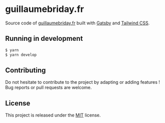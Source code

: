 # guillaumebriday.fr

Source code of [guillaumebriday.fr](https://guillaumebriday.fr) built with [Gatsby](https://www.gatsbyjs.org) and [Tailwind CSS](https://tailwindcss.com/).

## Running in development

```bash
$ yarn
$ yarn develop
```

## Contributing

Do not hesitate to contribute to the project by adapting or adding features ! Bug reports or pull requests are welcome.

## License

This project is released under the [MIT](http://opensource.org/licenses/MIT) license.
